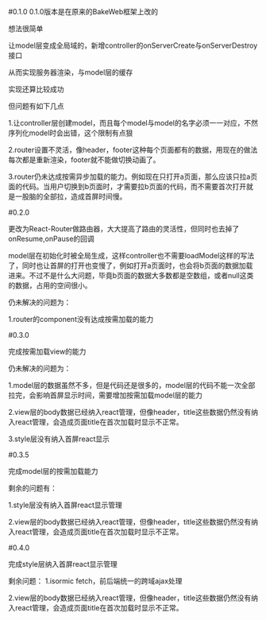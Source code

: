 #0.1.0
0.1.0版本是在原来的BakeWeb框架上改的

想法很简单

让model层变成全局域的，新增controller的onServerCreate与onServerDestroy接口

从而实现服务器渲染，与model层的缓存

实现还算比较成功

但问题有如下几点

1.让controller层创建model，而且每个model与model的名字必须一一对应，不然序列化model时会出错，这个限制有点狠

2.router设置不灵活，像header，footer这种每个页面都有的数据，用现在的做法每次都是重新渲染，footer就不能做切换动画了。

3.router仍未达成按需异步加载的能力。例如现在只打开a页面，那么应该只拉a页面的代码。当用户切换到b页面时，才需要拉b页面的代码，而不需要首次打开就是一股脑的全部拉，造成首屏时间慢。

#0.2.0

更改为React-Router做路由器，大大提高了路由的灵活性，但同时也去掉了onResume,onPause的回调

model层在初始化时被全局生成，这样controller也不需要loadModel这样的写法了，同时也让首屏的打开也变慢了，例如打开a页面时，也会将b页面的数据加载进来。不过不是什么大问题，毕竟b页面的数据大多数都是空数组，或者null这类的数据，占用的空间很小。

仍未解决的问题为：

1.router的component没有达成按需加载的能力

#0.3.0

完成按需加载view的能力

仍未解决的问题为：

1.model层的数据虽然不多，但是代码还是很多的，model层的代码不能一次全部拉完，会影响首屏显示时间，需要增加按需加载model层的能力

2.view层的body数据已经纳入react管理，但像header，title这些数据仍然没有纳入react管理，会造成页面title在首次加载时显示不正常。

3.style层没有纳入首屏react显示

#0.3.5

完成model层的按需加载能力

剩余的问题有：

1.style层没有纳入首屏react显示管理

2.view层的body数据已经纳入react管理，但像header，title这些数据仍然没有纳入react管理，会造成页面title在首次加载时显示不正常。

#0.4.0

完成style层纳入首屏react显示管理

剩余问题：
1.isormic fetch，前后端统一的跨域ajax处理

2.view层的body数据已经纳入react管理，但像header，title这些数据仍然没有纳入react管理，会造成页面title在首次加载时显示不正常。

